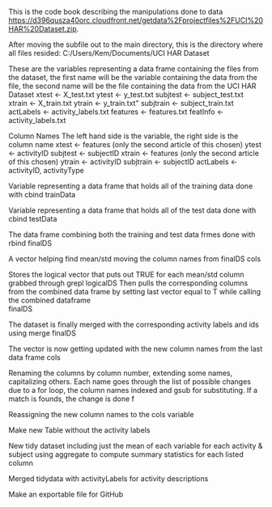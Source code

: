 This is the code book describing the manipulations done to data https://d396qusza40orc.cloudfront.net/getdata%2Fprojectfiles%2FUCI%20HAR%20Dataset.zip.

After moving the subfile out to the main directory, this is the directory where all files resided:
     C:/Users/Kem/Documents/UCI HAR Dataset


These are the variables representing a data frame containing the files from the dataset, the first name will be the variable containing the data from the file, the second name will be the file containing the data from the UCI HAR Dataset 
     xtest <-  X_test.txt 
     ytest <- y_test.txt 
     subjtest <- subject_test.txt
     xtrain <- X_train.txt
     ytrain <- y_train.txt"
     subjtrain <- subject_train.txt
     actLabels <- activity_labels.txt
     features <- features.txt
     featInfo <- activity_labels.txt


Column Names
The left hand side is the variable, the right side is the column name
     xtest <- features (only the second article of this chosen)
     ytest <- activityID
     subjtest <- subjectID
     xtrain <- features (only the second article of this chosen)
     ytrain <- activityID
     subjtrain <- subjectID
     actLabels <- activityID, activityType 

Variable representing a data frame that holds all of the training data done with cbind
     trainData

Variable representing a data frame that holds all of the test data done with cbind
     testData 

The data frame combining both the training and test data frmes done with rbind
     finalDS 

A vector helping find mean/std moving the column names from finalDS
     cols

Stores the logical vector that puts out TRUE for each mean/std column grabbed through grepl
      logicalDS
Then pulls the corresponding columns from the combined data frame by setting last vector equal to T while calling the combined dataframe       
      finalDS

The dataset is finally merged with the corresponding activity labels and ids using merge
      finalDS 

The vector is now getting updated with the new column names from the last data frame
      cols

Renaming the columns by column number, extending some names, capitalizing others. Each name goes through the list of possible changes due to a for loop, the column names indexed and gsub for substituting. If a match is founds, the change is done
f

Reassigning the new column names to the cols variable

Make new Table without the activity labels


New tidy dataset including just the mean of each variable for each activity & subject using aggregate to compute summary statistics for each listed column


Merged tidydata with activityLabels for activity descriptions

Make an exportable file for GitHub

